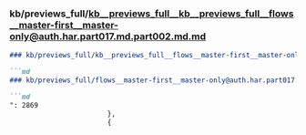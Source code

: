 ### kb/previews_full/kb__previews_full__kb__previews_full__flows__master-first__master-only@auth.har.part017.md.part002.md.md

```md
### kb/previews_full/kb__previews_full__flows__master-first__master-only@auth.har.part017.md.part002.md

```md
### kb/previews_full/flows__master-first__master-only@auth.har.part017.md (part 002)

```md
": 2869
                        },
                        {
   
```

```

```

```
